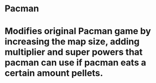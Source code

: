# Pacman
# Modifies original Pacman game by increasing the map size, adding multiplier and super powers that pacman can use if pacman eats a certain amount pellets.
